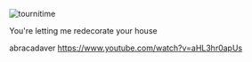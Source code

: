![tournitime](https://github.com/777388/deprecated/assets/96343159/5903888d-3d1b-4379-90e5-3fa5ccfcbafa)

You're letting me redecorate your house

abracadaver
https://www.youtube.com/watch?v=aHL3hr0apUs
